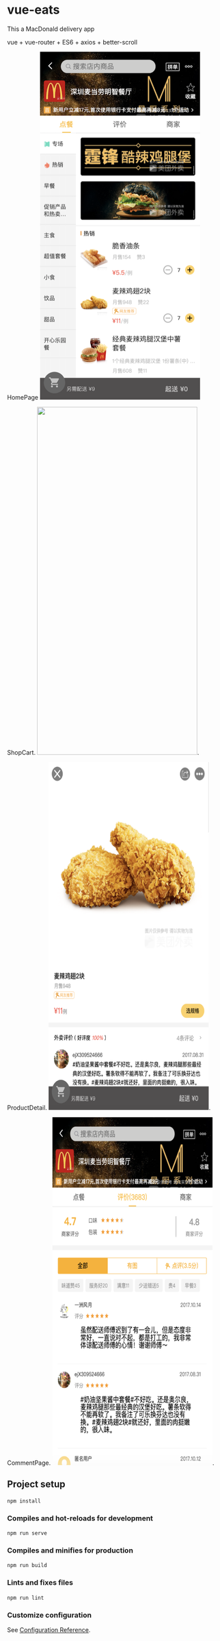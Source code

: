 # vue-eats

This a MacDonald delivery app

vue + vue-router + ES6 + axios + better-scroll

HomePage
<img width="375" height="812" src=https://github.com/interesting1113/vue-eats/blob/master/src/common/img/home.png/>

ShopCart. 
<img width="375" height="812" src=https://github.com/interesting1113/vue-eats/blob/master/src/common/img/shopcart.png/>. 

ProductDetail. 
<img width="375" height="812" src=https://github.com/interesting1113/vue-eats/blob/master/src/common/img/detail.png/>. 

CommentPage. 
<img width="375" height="812" src=https://github.com/interesting1113/vue-eats/blob/master/src/common/img/comment.png/>. 



## Project setup
```
npm install
```

### Compiles and hot-reloads for development
```
npm run serve
```

### Compiles and minifies for production
```
npm run build
```

### Lints and fixes files
```
npm run lint
```

### Customize configuration
See [Configuration Reference](https://cli.vuejs.org/config/).
